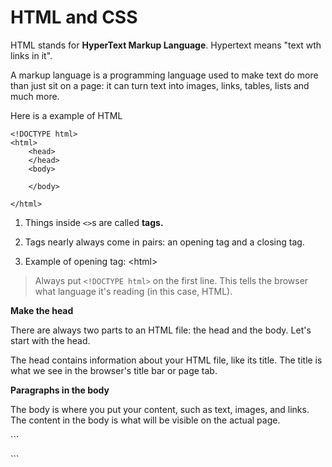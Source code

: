 # HTML and CSS

HTML stands for **HyperText Markup Language**. Hypertext means "text wth links in it".

A markup language is a programming language used to make text do more than just sit on a page: it can turn text into  images, links, tables, lists and much more.

Here is a example of HTML

```
<!DOCTYPE html>
<html>
    <head>
    </head>
    <body>

    </body>

</html>

```

1. Things inside `<>`s are called **tags.**

2. Tags nearly always come in pairs: an opening tag and a closing tag.

3. Example of opening tag: &lt;html&gt;


> Always put `<!DOCTYPE html>` on the first line. This tells the browser what language it's reading \(in this case, HTML\).

**Make the head**

There are always two parts to an HTML file: the head and the body. Let's start with the head.

The head contains information about your HTML file, like its title. The title is what we see in the browser's title bar or page tab.

**Paragraphs in the body**

The body is where you put your content, such as text, images, and links. The content in the body is what will be visible on the actual page.

\`\`\`

\`\`\`

